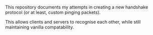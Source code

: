 This repository documents my attempts in creating a new handshake protocol (or at least, custom pinging packets). 

This allows clients and servers to recognise each other, while still maintaining vanilla compatability.
